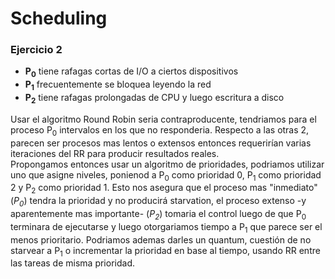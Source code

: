 # Scheduling 

### Ejercicio 2

- **P<sub>0</sub>** tiene rafagas cortas de I/O a ciertos dispositivos
- **P<sub>1</sub>** frecuentemente se bloquea leyendo la red
- **P<sub>2</sub>** tiene rafagas prolongadas de CPU y luego escritura a disco

Usar el algoritmo Round Robin seria contraproducente, tendriamos para el proceso P<sub>0</sub> intervalos en los que no responderia. Respecto a las otras 2, parecen ser procesos mas lentos o extensos entonces requerirían varias iteraciones del RR para producir resultados reales. <br>
Propongamos entonces usar un algoritmo de prioridades, podriamos utilizar uno que asigne niveles, ponienod a P<sub>0</sub> como prioridad 0, P<sub>1</sub> como prioridad 2 y P<sub>2</sub> como prioridad 1. Esto nos asegura que el proceso mas "inmediato" (_P<sub>0</sub>_) tendra la prioridad y no producirá starvation, el proceso extenso -y aparentemente mas importante- (_P<sub>2</sub>_) tomaria el control luego de que P<sub>0</sub> terminara de ejecutarse y luego otorgariamos tiempo a P<sub>1</sub> que parece ser el menos prioritario. Podriamos ademas darles un quantum, cuestión de no starvear a P<sub>1</sub> o incrementar la prioridad en base al tiempo, usando RR entre las tareas de misma prioridad.  